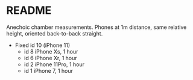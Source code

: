 # README

Anechoic chamber measurements. Phones at 1m distance, same relative height, oriented
back-to-back straight.

* Fixed id 10 (iPhone 11)
    * id 8 iPhone Xs, 1 hour
    * id 6 iPhone Xr, 1 hour
    * id 2 iPhone 11Pro, 1 hour
    * id 1 iPhone 7, 1 hour
